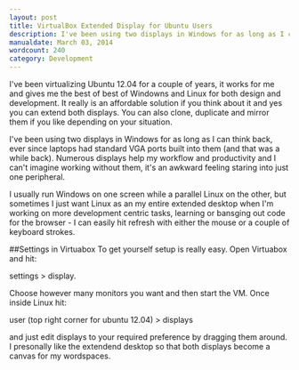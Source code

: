 ```yaml
---
layout: post
title: VirtualBox Extended Display for Ubuntu Users
description: I've been using two displays in Windows for as long as I can remember, ever since laptops had standard VGA ports built into them
manualdate: March 03, 2014
wordcount: 240
category: Development
---
```


I've been virtualizing Ubuntu 12.04 for a couple of years, it works for me and gives me the best of best of Windowns and Linux for both design and development. It really is an affordable solution if you think about it and yes you can extend both displays. You can also clone, duplicate and mirror them if you like depending on your situation.

I've been using two displays in Windows for as long as I can think back, ever since laptops had standard VGA ports built into them (and that was a while back). Numerous displays help my workflow and productivity and I can't imagine working without them, it's an awkward feeling staring into just one peripheral.

I usually run Windows on one screen while a parallel Linux on the other, but sometimes I just want Linux as an my entire extended desktop when I'm working on more development centric tasks, learning or bansging out code for the browser - I can easily hit refresh with either the mouse or a couple of keyboard strokes.

##Settings in Virtuabox
To get yourself setup is really easy. Open Virtuabox and hit:

settings > display.

Choose however many monitors you want and then start the VM. Once inside Linux
hit:

user (top right corner for ubuntu 12.04) > displays

and just edit displays to your required preference by dragging them around. I presonally like the extendend desktop so that both displays become a canvas for my wordspaces.
